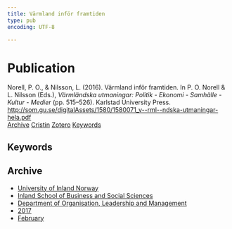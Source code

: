 ```yaml
---
title: Värmland inför framtiden
type: pub
encoding: UTF-8

---
```

<h1>Publication</h1>
<article id="csl-bib-container-BJLF33Z3" class="csl-bib-container">
  <div class="csl-bib-body"> <div class="csl-entry">Norell, P. O., &#38; Nilsson, L. (2016). Värmland inför framtiden. In P. O. Norell &#38; L. Nilsson (Eds.), <i>Värmländska utmaningar: Politik - Ekonomi - Samhälle - Kultur - Medier</i> (pp. 515–526). Karlstad University Press. <a href="http://som.gu.se/digitalAssets/1580/1580071_v--rml--ndska-utmaningar-hela.pdf">http://som.gu.se/digitalAssets/1580/1580071_v--rml--ndska-utmaningar-hela.pdf</a></div> </div>
  <div class="csl-bib-buttons">
    <a href="#taxonomy-article-BJLF33Z3" alt="archive" class="csl-bib-button">Archive</a>
    <a href="https://app.cristin.no/results/show.jsf?id=1445244" alt="Cristin" class="csl-bib-button">Cristin</a>
    <a href="http://zotero.org/groups/5881554/items/BJLF33Z3" alt="Zotero" class="csl-bib-button">Zotero</a>
    <a href="#keywords-article-BJLF33Z3" alt="keywords" class="csl-bib-button">Keywords</a>
  </div>
  <div id="csl-bib-meta-container-BJLF33Z3"></div>
</article>
<div id="csl-bib-meta-BJLF33Z3" class="csl-bib-meta">
  <article id="keywords-article-BJLF33Z3" class="keywords-article">
    <h1>Keywords</h1>
    
  </article>
  <article id="taxonomy-article-BJLF33Z3" class="taxonomy-article">
    <h1>Archive</h1>
    <ul>
      <li><a href="{{< params subfolder >}}en/archive/?key=3DCRN523">University of Inland Norway</a></li>
      <li><a href="{{< params subfolder >}}en/archive/?key=DU8Q9LN9">Inland School of Business and Social Sciences</a></li>
      <li><a href="{{< params subfolder >}}en/archive/?key=4LUWR3ZM">Department of Organisation, Leadership and Management</a></li>
      <li><a href="{{< params subfolder >}}en/archive/?key=KF5I8TQ8">2017</a></li>
      <li><a href="{{< params subfolder >}}en/archive/?key=Q5ZAHYMT">February</a></li>
    </ul>
  </article>
</div>

